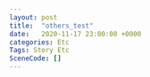 ```yaml
---
layout: post
title:  "others_test"
date:   2020-11-17 23:00:00 +0000
categories: Etc
Tags: Story Etc
SceneCode: []
---
```

